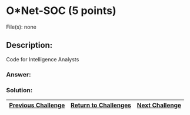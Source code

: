 # O*Net-SOC (5 points)

File(s): none

## Description:

Code for Intelligence Analysts

### Answer:

### Solution:



| [Previous Challenge](/Challenges/Collect-And-Operate/2) | [Return to Challenges](/Challenges/../../../#modules) | [Next Challenge](/Challenges/Collect-And-Operate/4) |
| :------- | :-----: | ------: |